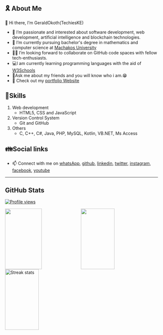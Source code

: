  ## 🎗️ About Me

 👋 Hi there, I’m GeraldOkoth(TechiesKE)
- 💞️ I’m passionate and interested about software development, web development, artificial intelligence and blockchain technologies.
- 🏫 I’m currently pursuing bachelor's degree in mathematics and computer science at [Machakos University](https://mksu.ac.ke "Machakos University home")
- 👩‍💻 I’m looking forward to collaborate on GitHub code spaces with fellow tech-enthusiasts.
- 💻I am currently learning programming languages with the aid of [W3Schools](https://www.w3schools.com/ "W3Schools home page")
- 💬Ask me about my friends and you will know who i am.😁
- 💫 Check out my [portfolio Website](https://geraldokoth.github.io/PortfolioWeb/ "Gerald Okoth home page")

## 📝Skills
1. Web development
   +  HTML5, CSS and JavaScript
2. Version Control System
   + Git and GitHub
3. Others
   +  C, C++, C#, Java, PHP, MySQL, Kotlin, VB.NET, Ms Access

## 👪Social links
- 📫 Connect with me on [whatsApp](https://wa.me/+254778852760), [github](https://github.com/GeraldOkoth), [linkedin](https://www.linkedin.com/in/geraldokoth/), [twitter](https://twitter.com/gerald_okothKE), [instagram](https://www.instagram.com/okothgerald449/), [facebook](https://www.facebook.com/gerald.okoth.944/), [youtube](https://www.youtube.com/channel/UChy4EZwoIv-KG0hFugqUXYA)

***

## GitHub Stats
  
[![Profile views](https://visitcount.itsvg.in/api?id=GeraldOkoth&label=Profile%20Views&color=6&pretty=false)](https://visitcount.itsvg.in)

<a href="https://github.com/GeraldOkoth/github-readme-stats">
  <img height=200 width=49% align="left" src="https://github-readme-stats.vercel.app/api?username=GeraldOkoth&show_icons=true&theme=transparent" />
</a>

<a href="https://github.com/GeraldOkoth/convoychat">
  <img height=200 width=47% align="left" src="https://github-readme-stats.vercel.app/api/top-langs/?username=GeraldOKOTH&layout=compact&theme=radical" />
</a>

<img alt="Streak stats" width=47% height=200 src="https://github-readme-streak-stats.herokuapp.com/?user=GeraldOkoth&show_icons=true&theme=transparent" />

<!---
GeraldOkoth/GeraldOkoth is a ✨ special ✨ repository because its `README.md` (this file) appears on your GitHub profile.
You can click the Preview link to take a look at your changes.
--->

